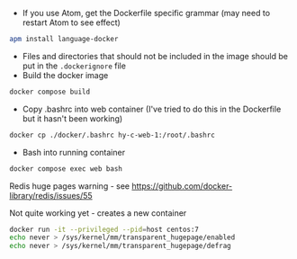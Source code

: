 * If you use Atom, get the Dockerfile specific grammar (may need to restart Atom to see effect)
```bash
apm install language-docker
```
* Files and directories that should not be included in the image should be put in the `.dockerignore` file
* Build the docker image
```bash
docker compose build
```
* Copy .bashrc into web container (I've tried to do this in the Dockerfile but it hasn't been working)
```bash
docker cp ./docker/.bashrc hy-c-web-1:/root/.bashrc
```
* Bash into running container
```bash
docker compose exec web bash
```

Redis huge pages warning - see https://github.com/docker-library/redis/issues/55

Not quite working yet - creates a new container
```bash
docker run -it --privileged --pid=host centos:7
echo never > /sys/kernel/mm/transparent_hugepage/enabled
echo never > /sys/kernel/mm/transparent_hugepage/defrag
```
